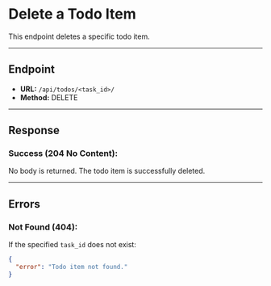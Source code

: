 # Delete a Todo Item

This endpoint deletes a specific todo item.

---

## **Endpoint**
- **URL:** `/api/todos/<task_id>/`
- **Method:** DELETE

---

## **Response**

### Success (204 No Content):
No body is returned. The todo item is successfully deleted.

---

## **Errors**

### Not Found (404):
If the specified `task_id` does not exist:
```json
{
  "error": "Todo item not found."
}